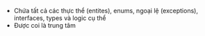 - Chứa tất cả các thực thể (entites), enums, ngoại lệ (exceptions), interfaces, types và logic cụ thể
- Được coi là trung tâm